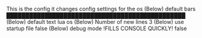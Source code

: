 This is the config
it changes config settings for the os
(Below) default bars
███████████████████████████████████████████████
(Below) default text
lua os
(Below) Number of new lines
3
(Below) use startup file
false
(Below) debug mode !FILLS CONSOLE QUICKLY!
false